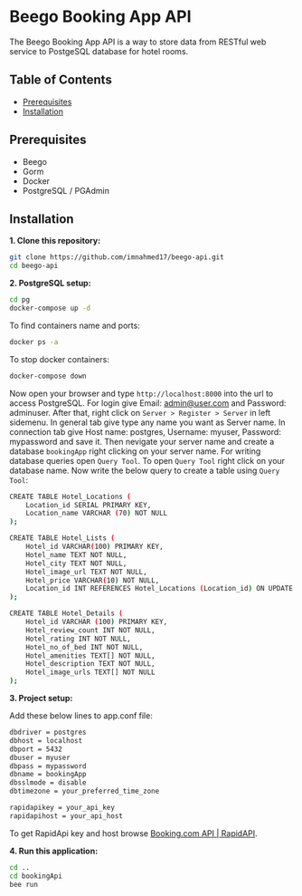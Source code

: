 # Beego Booking App API

The Beego Booking App API is a way to store data from RESTful web service to PostgeSQL database for hotel rooms.

## Table of Contents

- [Prerequisites](#prerequisites)
- [Installation](#installation)

## Prerequisites

- Beego 
- Gorm
- Docker
- PostgreSQL / PGAdmin

## Installation

**1. Clone this repository:**
```bash
git clone https://github.com/imnahmed17/beego-api.git
cd beego-api
```

**2. PostgreSQL setup:**
```bash
cd pg
docker-compose up -d
```
To find containers name and ports:
```bash
docker ps -a
```
To stop docker containers:
```bash
docker-compose down
```
Now open your browser and type `http://localhost:8000` into the url to access PostgreSQL. For login give Email: admin@user.com and Password: adminuser. After that, right click on `Server > Register > Server` in left sidemenu. In general tab give type any name you want as Server name. In connection tab give Host name: postgres, Username: myuser, Password: mypassword and save it. Then nevigate your server name and create a database `bookingApp` right clicking on your server name. For writing database queries open `Query Tool`. To open `Query Tool` right click on your database name. Now write the below query to create a table using `Query Tool`:
```bash
CREATE TABLE Hotel_Locations (
    Location_id SERIAL PRIMARY KEY,
    Location_name VARCHAR (70) NOT NULL
);

CREATE TABLE Hotel_Lists (  
    Hotel_id VARCHAR(100) PRIMARY KEY,  
    Hotel_name TEXT NOT NULL,
	Hotel_city TEXT NOT NULL,
	Hotel_image_url TEXT NOT NULL,
	Hotel_price VARCHAR(10) NOT NULL,
	Location_id INT REFERENCES Hotel_Locations (Location_id) ON UPDATE CASCADE ON DELETE CASCADE
);

CREATE TABLE Hotel_Details (
	Hotel_id VARCHAR (100) PRIMARY KEY,
	Hotel_review_count INT NOT NULL,
	Hotel_rating INT NOT NULL,
	Hotel_no_of_bed INT NOT NULL,
	Hotel_amenities TEXT[] NOT NULL,
	Hotel_description TEXT NOT NULL,
	Hotel_image_urls TEXT[] NOT NULL
);
```

**3. Project setup:**

Add these below lines to app.conf file:
```bash
dbdriver = postgres
dbhost = localhost
dbport = 5432
dbuser = myuser
dbpass = mypassword
dbname = bookingApp
dbsslmode = disable
dbtimezone = your_preferred_time_zone

rapidapikey = your_api_key
rapidapihost = your_api_host
```
To get RapidApi key and host browse [Booking.com API | RapidAPI](https://rapidapi.com/ntd119/api/booking-com13?fbclid=IwAR2aC91bQeRddPSQZ7szn93Ck7hMdmRUwpZ9EBHQf-RPps0lua_Qe3jLd8I).

**4. Run this application:**
```bash
cd ..
cd bookingApi
bee run
```